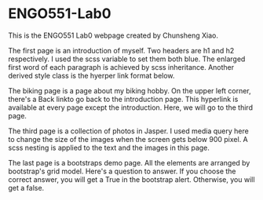 # ENGO551-Lab0

This is the ENGO551 Lab0 webpage created by Chunsheng Xiao.

The first page is an introduction of myself. Two headers are h1 and h2 respectively. I used the scss variable to set them both blue. The enlarged first word of each paragraph is achieved by scss inheritance. Another derived style class is the hyerper link format below.

The biking page is a page about my biking hobby. On the upper left corner, there's a Back linkto go back to the introduction page. This hyperlink is available at every page except the introduction. Here, we will go to the third page.

The third page is a collection of photos in Jasper. I used media query here to change the size of the images when the screen gets below 900 pixel. A scss nesting is applied to the text and the images in this page.

The last page is a bootstraps demo page. All the elements are arranged by bootstrap's grid model. Here's a question to answer. If you choose the correct answer, you will get a True in the bootstrap alert. Otherwise, you will get a false.